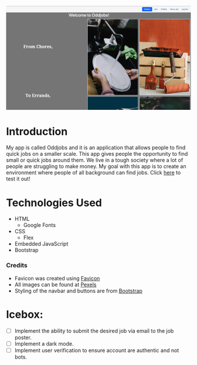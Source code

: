 
![screenshot](/public/images/readMeScreenshot.png)
# Introduction

My app is called Oddjobs and it is an application that allows people to find quick jobs on a smaller scale. This app gives people the opportunity to find small or quick jobs around them. We live in a tough society where a lot of people are struggling to make money. My goal with this app is to create an environment where people of all background can find jobs. Click [here](https://oddjobs.fly.dev) to test it out!

# Technologies Used
  - HTML
    - Google Fonts
  - CSS
    - Flex
  - Embedded JavaScript
  - Bootstrap

### Credits
  - Favicon was created using [Favicon](https://favicon.io/favicon-generator/)
  - All images can be found at [Pexels](https://www.pexels.com/)
  - Styling of the navbar and buttons are from [Bootstrap](https://getbootstrap.com/)

# Icebox:
  - [ ] Implement the ability to submit the desired job via email to the job poster.
  - [ ] Implement a dark mode.
  - [ ] Implement user verification to ensure account are authentic and not bots.